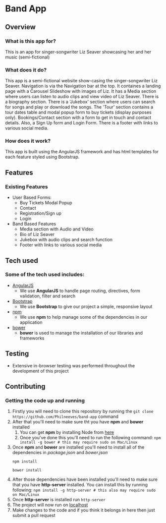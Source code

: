 # Band App

## Overview

### What is this app for?

This is an app for singer-songwriter Liz Seaver showcasing her and her music (semi-fictional)

### What does it do?

This app is a semi-fictional website show-casing the singer-songwriter Liz Seaver.  Navigation is via the Navigation bar at the top.  It containes a landing page with a Carousel Slideshow with images of Liz.  It has a Media section where users can listen to audio clips and view video of Liz Seaver.  There is a biography section.  There is a 'Jukebox' section where users can search for songs and play or download the songs.  The 'Tour' section contains a tour dates table and modal popup form to buy tickets (display purposes only).  Bookings/Contact section with a form to get in touch and contact details.  Also, a Sign Up form and Login Form.  There is a footer with links to various social media.

### How does it work?

This app is built using the AngularJS framework and has html templates for each feature styled using Bootstrap.

## Features

### Existing Features
- User Based Forms:
	- Buy Tickets Modal Popup
	- Contact
	- Registration/Sign up
	- Login
- Band Based Features
	- Media section with Audio and Video
	- Bio of Liz Seaver
	- Jukebox with audio clips and search function
	- Footer with links to various social media

## Tech used

### Some of the tech used includes:
- [AngularJS](https://angularjs.org/)
	- We use **AngularJS** to handle page routing, directives, form validation, filter and search
- [Bootstrap](http://getbootstrap.com/)
	- We use **Bootstrap** to give our project a simple, responsive layout
- [npm](https://www.npmjs.com/)
	- We use **npm** to help manage some of the dependencies in our application
- [bower](https://bower.io/)
	- **bower** is used to manage the installation of our libraries and frameworks

## Testing
- Extensive in-browser testing was performed throughout the development of this project

## Contributing

### Getting the code up and running
1. Firstly you will need to clone this repository by running the ```git clone https://github.com/Philneeves/band-app``` command
2. After that you'll need to make sure tht you have **npm** and **bower** installed
	1. You can get **npm** by installing Node from [here](https://node.js.org/en/)
	2. Once you've done this you'll need to run the following command:
		`npm install -g bower # this may require sudo on Mac/Linux`
3. Once **npm** and **bower** are installed you'll need to install all of the dependencies in *package.json* and *bower.json*
	```
	npm install

	bower install
	```
4. After those dependencies have been installed you'll need to make sure that you have **http-server** installed.  You can install this by running following: ```npm install -g http-server # this also may require sudo on Mac/Linux```
5. Once **http-server** is installed run ```http-server```
6. The project will now run on [localhost](http://127.0.0.1:8080)
7. Make changes to the code and if you think it belongs in here then just submit a pull request